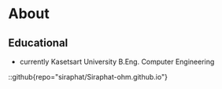 # About

## Educational

- currently Kasetsart University B.Eng. Computer Engineering

::github{repo="siraphat/Siraphat-ohm.github.io"}
